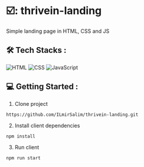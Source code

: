 # ☑️: thrivein-landing

Simple landing page in HTML, CSS and JS

## :hammer_and_wrench: Tech Stacks :
![HTML](https://img.shields.io/badge/HTML5-E34F26?style=for-the-badge&logo=html5&logoColor=white)
![CSS](https://img.shields.io/badge/CSS3-1572B6?style=for-the-badge&logo=css3&logoColor=white)
![JavaScript](https://img.shields.io/badge/JavaScript-F7DF1E?style=for-the-badge&logo=javascript&logoColor=black)

## :computer: Getting Started :
1. Clone project
````
https://github.com/ILmirSalim/thrivein-landing.git
````
2. Install client dependencies
````
npm install
````
3. Run client
````
npm run start
````
